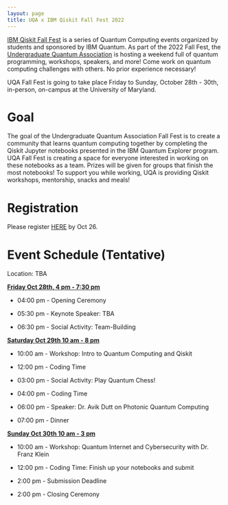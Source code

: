```yaml
---
layout: page
title: UQA x IBM Qiskit Fall Fest 2022
---
```


[IBM Qiskit Fall Fest](https://qiskit.org/events/fall-fest/) is a series of Quantum Computing events organized by students and sponsored by IBM Quantum. As part of the 2022 Fall Fest, the [Undergraduate Quantum Association](https://umdphysics.umd.edu/academics/ugrad-student-opportunities/undergraduate-quantum-association.html) is hosting a weekend full of quantum programming, workshops, speakers, and more! Come work on quantum computing challenges with others. No prior experience necessary! 

UQA Fall Fest is going to take place Friday to Sunday, October 28th - 30th, in-person, on-campus at the University of Maryland.

# Goal
The goal of the Undergraduate Quantum Association Fall Fest is to create a community that learns quantum computing together by completing the Qiskit Jupyter notebooks presented in the IBM Quantum Explorer program. UQA Fall Fest is creating a space for everyone interested in working on these notebooks as a team. Prizes will be given for groups that finish the most notebooks! To support you while working, UQA is providing Qiskit workshops, mentorship, snacks and meals! 

# Registration
Please register [HERE](https://docs.google.com/forms/d/e/1FAIpQLSc5k1j8P4hTBo37xpdLzEaIZbblk6ZrReKTB4jKVtvijJBoyw/viewform) by Oct 26.

# Event Schedule (Tentative)

Location: TBA

<ins>**Friday Oct 28th, 4 pm - 7:30 pm**</ins>

- 04:00 pm - Opening Ceremony

- 05:30 pm - Keynote Speaker: TBA

- 06:30 pm - Social Activity: Team-Building



<ins>**Saturday Oct 29th 10 am - 8 pm**</ins>

- 10:00 am - Workshop: Intro to Quantum Computing and Qiskit

- 12:00 pm - Coding Time

- 03:00 pm - Social Activity: Play Quantum Chess!

- 04:00 pm - Coding Time

- 06:00 pm - Speaker: Dr. Avik Dutt on Photonic Quantum Computing

- 07:00 pm - Dinner


<ins>**Sunday Oct 30th 10 am - 3 pm**</ins>

- 10:00 am - Workshop: Quantum Internet and Cybersecurity with Dr. Franz Klein

- 12:00 pm - Coding Time: Finish up your notebooks and submit

- 2:00 pm - Submission Deadline 

- 2:00 pm - Closing Ceremony

  
